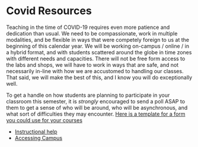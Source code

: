 # Covid Resources
Teaching in the time of COVID-19 requires even more patience and dedication than usual. We need to be compassionate, work in multiple modalities, and be flexible in ways that were competely foreign to us at the beginning of this calendar year. We will be working on-campus / online / in a hybrid format, and with students scattered around the globe in time zones with different needs and capacities. There will not be free form access to the labs and shops, we will have to work in ways that are safe, and not necessarily in-line with how we are accustomed to handling our classes. That said, we will make the best of this, and I know you will do exceptionally well.

To get a handle on how students are planning to participate in your classroom this semester, it is *strongly* encouraged to send a poll ASAP to them to get a sense of who will be around, who will be asynchronous, and what sort of difficulties they may encounter. [Here is a template for a form you could use for your courses](https://forms.gle/v7s7tTeeNr88RCfg6) 

- [Instructional help](method_of_instruction.md)
- [Accessing Campus](IRL_Covid_reqs.md)
